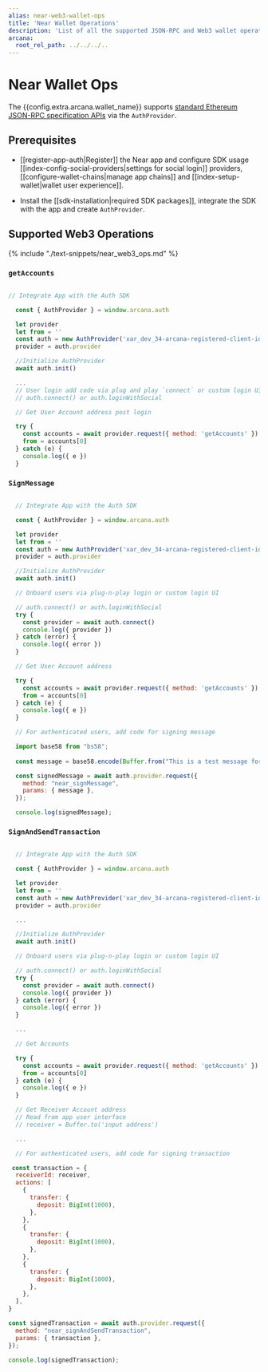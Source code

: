 ```yaml
---
alias: near-web3-wallet-ops
title: 'Near Wallet Operations'
description: 'List of all the supported JSON-RPC and Web3 wallet operations by the Arcana wallet for Near blockchain.'
arcana:
  root_rel_path: ../../../..
---
```


# Near Wallet Ops

The {{config.extra.arcana.wallet_name}} supports [standard Ethereum JSON-RPC specification APIs](https://ethereum.org/en/developers/docs/apis/json-rpc/) via the `AuthProvider`.

## Prerequisites

* [[register-app-auth|Register]] the Near app and configure SDK usage [[index-config-social-providers|settings for social login]] providers, [[configure-wallet-chains|manage app chains]] and [[index-setup-wallet|wallet user experience]].

* Install the [[sdk-installation|required SDK packages]], integrate the SDK with the app and create `AuthProvider`. 

## Supported Web3 Operations

{% include "./text-snippets/near_web3_ops.md" %}

### `getAccounts`

```js hl_lines="9 21"

// Integrate App with the Auth SDK

  const { AuthProvider } = window.arcana.auth

  let provider
  let from = ''
  const auth = new AuthProvider('xar_dev_34-arcana-registered-client-id-xxxxx')
  provider = auth.provider

  //Initialize AuthProvider
  await auth.init()

  ... 
  // User login add code via plug and play `connect` or custom login UI
  // auth.connect() or auth.loginWithSocial

  // Get User Account address post login

  try {
    const accounts = await provider.request({ method: 'getAccounts' })
    from = accounts[0]
  } catch (e) {
    console.log({ e })
  }

```

### `SignMessage`

```js hl_lines="9 39"

  // Integrate App with the Auth SDK

  const { AuthProvider } = window.arcana.auth

  let provider
  let from = ''
  const auth = new AuthProvider('xar_dev_34-arcana-registered-client-id-xxxxx')
  provider = auth.provider

  //Initialize AuthProvider
  await auth.init()

  // Onboard users via plug-n-play login or custom login UI

  // auth.connect() or auth.loginWithSocial
  try {
    const provider = await auth.connect()
    console.log({ provider })
  } catch (error) {
    console.log({ error })
  }

  // Get User Account address 

  try {
    const accounts = await provider.request({ method: 'getAccounts' })
    from = accounts[0]
  } catch (e) {
    console.log({ e })
  }

  // For authenticated users, add code for signing message

  import base58 from "bs58";
    
  const message = base58.encode(Buffer.from("This is a test message for trying 'SignMessage'."));

  const signedMessage = await auth.provider.request({
    method: "near_signMessage",
    params: { message },
  });

  console.log(signedMessage);

```

### `SignAndSendTransaction`

```js hl_lines="9 66"

  // Integrate App with the Auth SDK

  const { AuthProvider } = window.arcana.auth

  let provider
  let from = ''
  const auth = new AuthProvider('xar_dev_34-arcana-registered-client-id-xxxxx')
  provider = auth.provider

  ...

  //Initialize AuthProvider
  await auth.init()

  // Onboard users via plug-n-play login or custom login UI

  // auth.connect() or auth.loginWithSocial
  try {
    const provider = await auth.connect()
    console.log({ provider })
  } catch (error) {
    console.log({ error })
  }

  ...

  // Get Accounts

  try {
    const accounts = await provider.request({ method: 'getAccounts' })
    from = accounts[0]
  } catch (e) {
    console.log({ e })
  }

  // Get Receiver Account address
  // Read from app user interface
  // receiver = Buffer.to('input address')

  ...

  // For authenticated users, add code for signing transaction

 const transaction = {
  receiverId: receiver,
  actions: [
    {
      transfer: {
        deposit: BigInt(1000),
      },
    },
    {
      transfer: {
        deposit: BigInt(1000),
      },
    },
    {
      transfer: {
        deposit: BigInt(1000),
      },
    },
  ],
}

const signedTransaction = await auth.provider.request({
  method: "near_signAndSendTransaction",
  params: { transaction },
});

console.log(signedTransaction);
```
